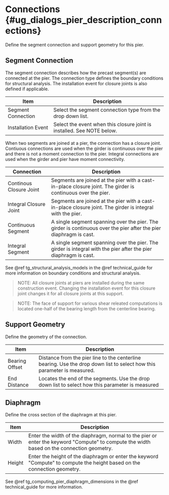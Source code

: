 Connections {#ug_dialogs_pier_description_connections}
==============================================
Define the segment connection and support geometry for this pier.

Segment Connection
------------------
The segment connection describes how the precast segment(s) are connected at the pier. The connection type defines the boundary conditions for structural analysis. The installation event for closure joints is also defined if applicable.

Item | Description
-----|------------
Segment Connection | Select the segment connection type from the drop down list.
Installation Event | Select the event when this closure joint is installed. See NOTE below. 

When two segments are joined at a pier, the connection has a closure joint. Contiuous connections are used when the girder is continuous over the pier and there is not a moment connection to the pier. Integral connections are used when the girder and pier have moment connectivity.

Connection | Description
-----------|------------
Continous Closure Joint | Segments are joined at the pier with a cast-in-place closure joint. The girder is continuous over the pier.
Integral Closure Joint | Segments are joined at the pier with a cast-in-place closure joint. The girder is integral with the pier.
Continuous Segment | A single segment spanning over the pier. The girder is continuous over the pier after the pier diaphragm is cast.
Integral Segment | A single segment spanning over the pier. The girder is integral with the pier after the pier diaphragm is cast.

See @ref tg_structural_analysis_models in the @ref technical_guide for more information on boundary conditions and structural analysis.

> NOTE: All closure joints at piers are installed during the same construction event. Changing the installation event for this closure joint changes it for all closure joints at this support. 

> NOTE: The face of support for various shear releated computations is located one-half of the bearing length from the centerline bearing.

Support Geometry
-----------------
Define the geometry of the connection.

Item | Description
-----|-----------
Bearing Offset | Distance from the pier line to the centerline bearing. Use the drop down list to select how this parameter is measured.
End Distance | Locates the end of the segments. Use the drop down list to select how this parameter is measured

Diaphragm
------------
Define the cross section of the diaphragm at this pier.

Item | Description
-----|-----------
Width | Enter the width of the diaphragm, normal to the pier or enter the keyword "Compute" to compute the width based on the connection geometry.
Height | Enter the height of the diaphragm or enter the keyword "Compute" to compute the height based on the connection geometry.

See @ref tg_computing_pier_diaphragm_dimensions in the @ref technical_guide for more information.